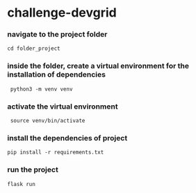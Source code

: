 # challenge-devgrid

### navigate to the project folder

```cd folder_project```

### inside the folder, create a virtual environment for the installation of dependencies
``` python3 -m venv venv```

### activate the virtual environment
``` source venv/bin/activate```

### install the dependencies of project
``` pip install -r requirements.txt ```

### run the project
``` flask run ```

